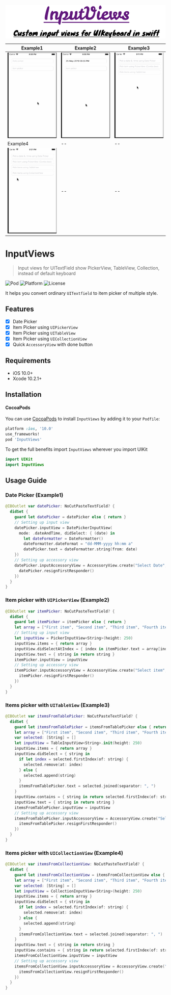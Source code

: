 ![InputViews Title](assets/inputViews.png)

| Example1 | Example2 | Example3 |
|------------|------------|------------|
| ![DatePicker](assets/DatePicker.gif) | ![ItemPicker](assets/ItemPicker.gif) | ![ItemsPicker](assets/ItemsPicker.gif) |
| Example4 | -- | -- |
| ![ItemsPicker](assets/CollectionItemsPicker.gif) | -- | -- |

# InputViews

> Input views for UITextField show PickerView, TableView, Collection, instead of default keyboard

![Pod](https://cocoapod-badges.herokuapp.com/v/InputViews/badge.png)
![Platform](https://cocoapod-badges.herokuapp.com/p/InputViews/badge.png)
![License](https://cocoapod-badges.herokuapp.com/l/InputViews/badge.png)

It helps you convert ordinary `UITextfield` to item picker of multiple style.

## Features

- [x] Date Picker
- [x] Item Picker using `UIPickerView`
- [x] Item Picker using `UITableView`
- [x] Item Picker using `UICollectionView`
- [x] Quick `AccessoryView` with done button

## Requirements

- iOS 10.0+
- Xcode 10.2.1+

## Installation

#### CocoaPods
You can use [CocoaPods](http://cocoapods.org/) to install `InputViews` by adding it to your `Podfile`:

```ruby
platform :ios, '10.0'
use_frameworks!
pod 'InputViews'
```

To get the full benefits import `InputViews` wherever you import UIKit

``` swift
import UIKit
import InputViews
```

## Usage Guide

### Date Picker (Example1)

```swift
@IBOutlet var datePicker: NoCutPasteTextField? {
  didSet {
    guard let datePicker = datePicker else { return }
    // Setting up input view
    datePicker.inputView = DatePickerInputView(
      mode: .dateAndTime, didSelect: { (date) in
        let dateFormatter = DateFormatter()
        dateFormatter.dateFormat = "dd-MMM-yyyy hh:mm a"
        datePicker.text = dateFormatter.string(from: date)
    })
    // Setting up accessory view
    datePicker.inputAccessoryView = AccessoryView.create("Select Date", doneTapped: {
      datePicker.resignFirstResponder()
    })
  }
}
```

### Item picker with `UIPickerView` (Example2)

```swift
@IBOutlet var itemPicker: NoCutPasteTextField? {
  didSet {
    guard let itemPicker = itemPicker else { return }
    let array = ["First item", "Second item", "Third item", "Fourth item", "Fifth", "and sixth"]
    // Setting up input view
    let inputView = PickerInputView<String>(height: 250)
    inputView.items = { return array }
    inputView.didSelectAtIndex = { index in itemPicker.text = array[index] }
    inputView.text = { string in return string }
    itemPicker.inputView = inputView
    // Setting up accessory view
    itemPicker.inputAccessoryView = AccessoryView.create("Select item", doneTapped: {
      itemPicker.resignFirstResponder()
    })
  }
}
```

### Items picker with `UITableView` (Example3)

```swift
@IBOutlet var itemsFromTablePicker: NoCutPasteTextField? {
  didSet {
    guard let itemsFromTablePicker = itemsFromTablePicker else { return }
    let array = ["First item", "Second item", "Third item", "Fourth item", "Fifth", "and sixth"]
    var selected: [String] = []
    let inputView = TableInputView<String>.init(height: 250)
    inputView.items = { return array }
    inputView.didSelect = { string in
      if let index = selected.firstIndex(of: string) {
        selected.remove(at: index)
      } else {
        selected.append(string)
      }
      itemsFromTablePicker.text = selected.joined(separator: ", ")
    }
    inputView.contains = { string in return selected.firstIndex(of: string) != nil }
    inputView.text = { string in return string }
    itemsFromTablePicker.inputView = inputView
    // Setting up accessory view
    itemsFromTablePicker.inputAccessoryView = AccessoryView.create("Select item", doneTapped: {
      itemsFromTablePicker.resignFirstResponder()
    })
  }
}
```

### Items picker with `UICollectionView` (Example4)

```swift
@IBOutlet var itemsFromCollectionView: NoCutPasteTextField? {
  didSet {
    guard let itemsFromCollectionView = itemsFromCollectionView else { return }
    let array = ["First item", "Second item", "Third item", "Fourth item", "Fifth", "and sixth"]
    var selected: [String] = []
    let inputView = CollectionInputView<String>(height: 250)
    inputView.items = { return array }
    inputView.didSelect = { string in
      if let index = selected.firstIndex(of: string) {
        selected.remove(at: index)
      } else {
        selected.append(string)
      }
      itemsFromCollectionView.text = selected.joined(separator: ", ")
    }
    inputView.text = { string in return string }
    inputView.contains = { string in return selected.firstIndex(of: string) != nil }
    itemsFromCollectionView.inputView = inputView
    // Setting up accessory view
    itemsFromCollectionView.inputAccessoryView = AccessoryView.create("Select item", doneTapped: {
      itemsFromCollectionView.resignFirstResponder()
    })
  }
}
```